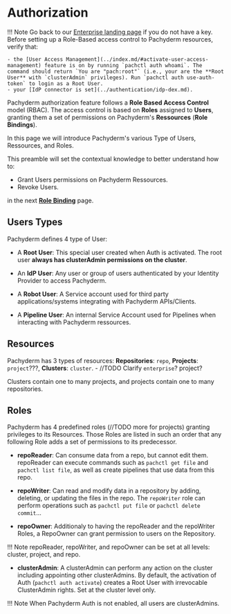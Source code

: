 # Authorization
!!! Note
    Go back to our [Enterprise landing page](https://docs.pachyderm.com/latest/enterprise/) if you do not have a key.
    Before setting up a Role-Based access control to Pachyderm resources, verify that:

    - the [User Access Management](../index.md/#activate-user-access-management) feature is on by running `pachctl auth whoami`. The command should return `You are "pach:root"` (i.e., your are the **Root User** with `clusterAdmin` privileges). Run `pachctl auth use-auth-token` to login as a Root User.
    - your [IdP connector is set](../authentication/idp-dex.md).

Pachyderm authorization feature follows a **Role Based Access Control** model (RBAC).
The access control is based on **Roles**  assigned to **Users**, granting them a set of permissions on Pachyderm's **Ressources** (**Role Bindings**). 

In this page we will introduce Pachyderm's various Type of Users, Ressources, and Roles.

This preamble will set the contextual knowledge to better understand how to:

- Grant Users permissions on Pachyderm Ressources.
- Revoke Users.

in the next [**Role Binding**](role-binding.md) page.


## Users Types
Pachyderm defines 4 type of User: 

- A **Root User**: This special user created when Auth is activated. The root user **always has clusterAdmin permissions on the cluster**.

- An **IdP User**: Any user or group of users authenticated by your Identity Provider to access Pachyderm.

- A **Robot User**: A Service account used for third party applications/systems integrating with Pachyderm APIs/Clients.

- A **Pipeline User**: An internal Service Account used for Pipelines when interacting with Pachyderm ressources.


## Resources
Pachyderm has 3 types of resources: **Repositories**: `repo`, **Projects**: `project`???, **Clusters**: `cluster`. - //TODO Clarify `enterprise`? project?

Clusters contain one to many projects, and projects contain one to many repositories.

## Roles
Pachyderm has 4 predefined roles (//TODO more for projects) granting privileges to its Resources.
Those Roles are listed in such an order that any following Role adds a set of permissions to its predecessor.

- **repoReader**: Can consume data from a repo, but cannot edit them.
repoReader can execute commands such as `pachctl get file` and
`pachctl list file`, as well as create pipelines that use data
from this repo. 

- **repoWriter**: Can read and modify data in a repository by
adding, deleting, or updating the files in the repo. The
`repoWriter` role can perform operations such as `pachctl put file` or
`pachctl delete commit`...

- **repoOwner**: Additionaly to having the repoReader and the repoWriter Roles,
a RepoOwner can grant permission to users on the Repository.

!!! Note
    repoReader, repoWriter, and repoOwner can be set at all levels: cluster, project, and repo. 

- **clusterAdmin**: A clusterAdmin can perform any
action on the cluster including appointing other clusterAdmins.
By default, the activation of Auth (`pachctl auth activate`) creates a Root User
with irrevocable ClusterAdmin rights. Set at the cluster level only.

!!! Note
    When Pachyderm Auth is not enabled,
    all users are clusterAdmins.

